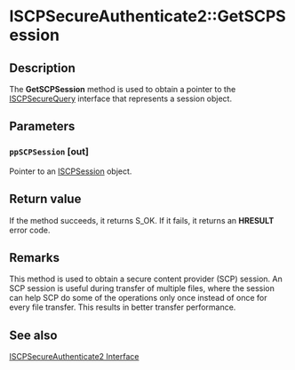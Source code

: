 # ISCPSecureAuthenticate2::GetSCPSession

## Description

The **GetSCPSession** method is used to obtain a pointer to the [ISCPSecureQuery](https://learn.microsoft.com/windows/desktop/api/mswmdm/nn-mswmdm-iscpsecurequery) interface that represents a session object.

## Parameters

### `ppSCPSession` [out]

Pointer to an [ISCPSession](https://learn.microsoft.com/windows/desktop/api/mswmdm/nn-mswmdm-iscpsession) object.

## Return value

If the method succeeds, it returns S_OK. If it fails, it returns an **HRESULT** error code.

## Remarks

This method is used to obtain a secure content provider (SCP) session. An SCP session is useful during transfer of multiple files, where the session can help SCP do some of the operations only once instead of once for every file transfer. This results in better transfer performance.

## See also

[ISCPSecureAuthenticate2 Interface](https://learn.microsoft.com/windows/desktop/api/mswmdm/nn-mswmdm-iscpsecureauthenticate2)